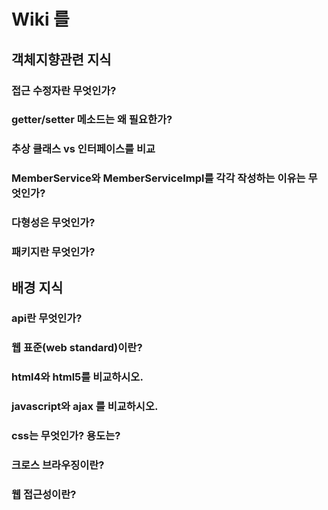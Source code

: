 # Wiki 를 

## 객체지향관련 지식 

### 접근 수정자란 무엇인가?
### getter/setter 메소드는 왜 필요한가?
### 추상 클래스 vs 인터페이스를 비교
### MemberService와 MemberServiceImpl를 각각 작성하는 이유는 무엇인가?
### 다형성은 무엇인가?
### 패키지란 무엇인가?

## 배경 지식
### api란 무엇인가?
### 웹 표준(web standard)이란?
### html4와 html5를 비교하시오.
### javascript와 ajax 를 비교하시오.
### css는 무엇인가? 용도는?
### 크로스 브라우징이란?
### 웹 접근성이란?

